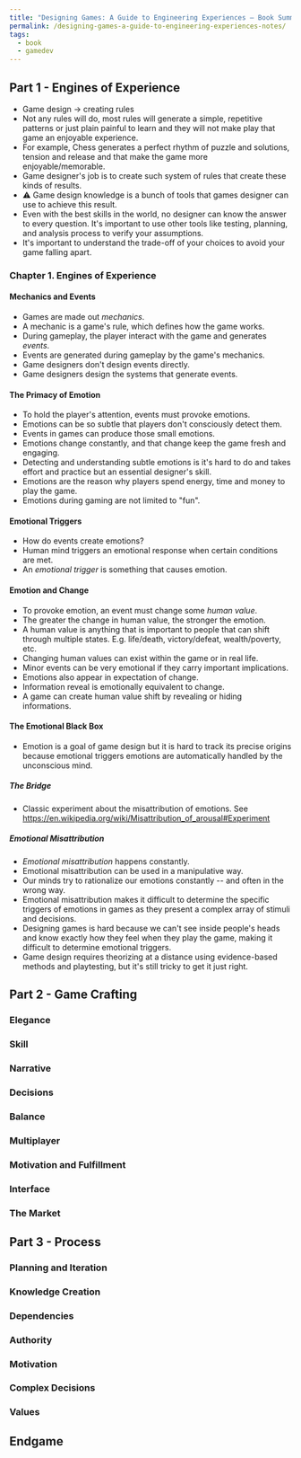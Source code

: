 ```yaml
---
title: "Designing Games: A Guide to Engineering Experiences – Book Summary and Notes"
permalink: /designing-games-a-guide-to-engineering-experiences-notes/
tags: 
  - book
  - gamedev
---
```

## Part 1 - Engines of Experience

- Game design -> creating rules
- Not any rules will do, most rules will generate a simple, repetitive patterns or just plain painful to learn and they will not make play that game an enjoyable experience.
- For example, Chess generates a perfect rhythm of puzzle and solutions, tension and release and that make the game more enjoyable/memorable.
- Game designer's job is to create such system of rules that create these kinds of results.
- ⚠️ Game design knowledge is a bunch of tools that games designer can use to achieve this result.
- Even with the best skills in the world, no designer can know the answer to every question. It's important to use other tools like testing, planning, and analysis process to verify your assumptions.
- It's important to understand the trade-off of your choices to avoid your game falling apart.

### Chapter 1. Engines of Experience

#### Mechanics and Events

- Games are made out *mechanics*.
- A mechanic is a game's rule, which defines how the game works.
- During gameplay, the player interact with the game and generates *events*.
- Events are generated during gameplay by the game's mechanics.
- Game designers don't design events directly.
- Game designers design the systems that generate events.

#### The Primacy of Emotion

- To hold the player's attention, events must provoke emotions.
- Emotions can be so subtle that players don't consciously detect them.
- Events in games can produce those small emotions.
- Emotions change constantly, and that change keep the game fresh and engaging.
- Detecting and understanding subtle emotions is it's hard to do and takes effort and practice but an essential designer's skill.
- Emotions are the reason why players spend energy, time and money to play the game.
- Emotions during gaming are not limited to "fun".

#### Emotional Triggers

- How do events create emotions?
- Human mind triggers an emotional response when certain conditions are met.
- An *emotional trigger* is something that causes emotion.

#### Emotion and Change

- To provoke emotion, an event must change some *human value*.
- The greater the change in human value, the stronger the emotion.
- A human value is anything that is important to people that can shift through multiple states. E.g. life/death, victory/defeat, wealth/poverty, etc.
- Changing human values can exist within the game or in real life.
- Minor events can be very emotional if they carry important implications.
- Emotions also appear in expectation of change.
- Information reveal is emotionally equivalent to change.
- A game can create human value shift by revealing or hiding informations.

#### The Emotional Black Box

- Emotion is a goal of game design but it is hard to track its precise origins because emotional triggers emotions are automatically handled by the unconscious mind.

##### The Bridge

- Classic experiment about the misattribution of emotions. See https://en.wikipedia.org/wiki/Misattribution_of_arousal#Experiment

##### Emotional Misattribution

- *Emotional misattribution* happens constantly.
- Emotional misattribution can be used in a manipulative way.
- Our minds try to rationalize our emotions constantly -- and often in the wrong way.
- Emotional misattribution makes it difficult to determine the specific triggers of emotions in games as they present a complex array of stimuli and decisions.
- Designing games is hard because we can't see inside people's heads and know exactly how they feel when they play the game, making it difficult to determine emotional triggers.
- Game design requires theorizing at a distance using evidence-based methods and playtesting, but it's still tricky to get it just right.

## Part 2 - Game Crafting

### Elegance

### Skill 
 
### Narrative

### Decisions

### Balance

### Multiplayer

### Motivation and Fulfillment 

### Interface

### The Market

## Part 3 - Process

### Planning and Iteration 

### Knowledge Creation 

### Dependencies 

### Authority 

### Motivation 

### Complex Decisions 

### Values

## Endgame
